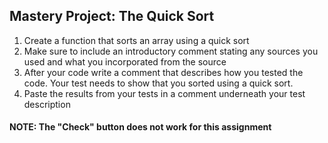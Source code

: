 <h2>Mastery Project: The Quick Sort</h2>

1. Create a function that sorts an array using a quick sort
2. Make sure to include an introductory comment stating any sources you used and what you incorporated from the source
3. After your code write a comment that describes how you tested the code.  Your test needs to show that you sorted using a quick sort.
4. Paste the results from your tests in a comment underneath your test description
<h4>NOTE: The "Check" button does not work for this assignment